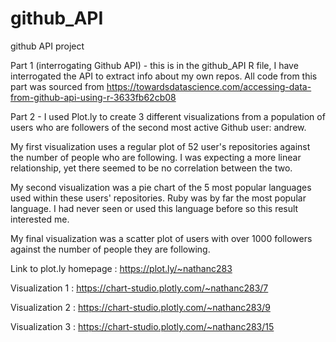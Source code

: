 # github_API
 github API project
 
 Part 1 (interrogating Github API) - this is in the github_API R file, I have interrogated the API to extract info about my own repos. All code from this part was sourced from https://towardsdatascience.com/accessing-data-from-github-api-using-r-3633fb62cb08
 
 Part 2 - I used Plot.ly to create 3 different visualizations from a population of users who are followers of the second most active Github user: andrew. 
 
 My first visualization uses a regular plot of 52 user's repositories against the number of people who are following. I was expecting a more linear relationship, yet there seemed to be no correlation between the two. 
 
 My second visualization was a pie chart of the 5 most popular languages used within these users' repositories. Ruby was by far the most popular language. I had never seen or used this language before so this result interested me. 
 
 My final visualization was a scatter plot of users with over 1000 followers against the number of people they are following. 
 
 Link to plot.ly homepage : https://plot.ly/~nathanc283
 
 Visualization 1 : https://chart-studio.plotly.com/~nathanc283/7
 
 Visualization 2 : https://chart-studio.plotly.com/~nathanc283/9
 
 Visualization 3 : https://chart-studio.plotly.com/~nathanc283/15
 
 
